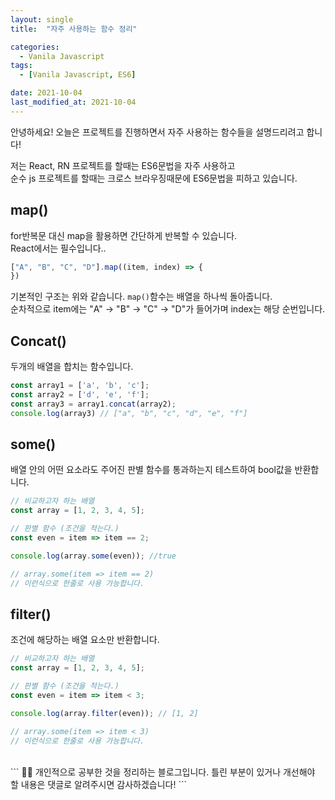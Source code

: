 ```yaml
---
layout: single
title:  "자주 사용하는 함수 정리"

categories:
  - Vanila Javascript
tags: 
  - [Vanila Javascript, ES6]

date: 2021-10-04
last_modified_at: 2021-10-04
---
```


안녕하세요!
오늘은 프로젝트를 진행하면서 자주 사용하는 함수들을 설명드리려고 합니다!       

저는 React, RN 프로젝트를 할때는 ES6문법을 자주 사용하고              
순수 js 프로젝트를 할때는 크로스 브라우징때문에 ES6문법을 피하고 있습니다.            

## map()
for반복문 대신 map을 활용하면 간단하게 반복할 수 있습니다.        
React에서는 필수입니다..         

```javascript
["A", "B", "C", "D"].map((item, index) => {
})
```
기본적인 구조는 위와 같습니다. `map()`함수는 배열을 하나씩 돌아줍니다.       
순차적으로 item에는 "A" -> "B" -> "C" -> "D"가 들어가며 index는 해당 순번입니다.

## Concat()
두개의 배열을 합치는 함수입니다.
```javascript
const array1 = ['a', 'b', 'c'];
const array2 = ['d', 'e', 'f'];
const array3 = array1.concat(array2); 
console.log(array3) // ["a", "b", "c", "d", "e", "f"]
```

## some()
배열 안의 어떤 요소라도 주어진 판별 함수를 통과하는지 테스트하여 bool값을 반환합니다.

```javascript
// 비교하고자 하는 배열
const array = [1, 2, 3, 4, 5];

// 판별 함수 (조건을 적는다.)
const even = item => item == 2;

console.log(array.some(even)); //true

// array.some(item => item == 2) 
// 이런식으로 한줄로 사용 가능합니다.
```

## filter()
조건에 해당하는 배열 요소만 반환합니다.

```javascript
// 비교하고자 하는 배열
const array = [1, 2, 3, 4, 5];

// 판별 함수 (조건을 적는다.)
const even = item => item < 3;

console.log(array.filter(even)); // [1, 2]

// array.some(item => item < 3) 
// 이런식으로 한줄로 사용 가능합니다.
```

<br />
```
  🤔🤔
  개인적으로 공부한 것을 정리하는 블로그입니다.
  틀린 부분이 있거나 개선해야 할 내용은 댓글로 알려주시면 감사하겠습니다!
```